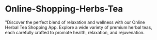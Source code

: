# Online-Shopping-Herbs-Tea

"Discover the perfect blend of relaxation and wellness with our Online Herbal Tea Shopping App. Explore a wide variety of premium herbal teas, each carefully crafted to promote health, relaxation, and rejuvenation.
